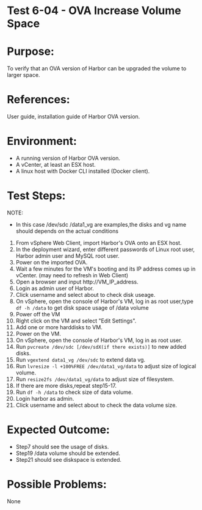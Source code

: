 Test 6-04 - OVA Increase Volume Space
=======

# Purpose:

To verify that an OVA version of Harbor can be upgraded the volume to larger space.

# References:
User guide, installation guide of Harbor OVA version.

# Environment:

* A running version of Harbor OVA version.
* A vCenter, at least an ESX host.
* A linux host with Docker CLI installed (Docker client).

# Test Steps:

NOTE:
* In this case /dev/sdc /data1_vg are examples,the disks and vg name should depends on the actual conditions


1. From vSphere Web Client, import Harbor's OVA onto an ESX host.
2. In the deployment wizard, enter different passwords of Linux root user, Harbor admin user and MySQL root user.
3. Power on the imported OVA.
4. Wait a few minutes for the VM's booting and its IP address comes up in vCenter. (may need to refresh in Web Client)
5. Open a browser and input http://VM_IP_address. 
6. Login as admin user of Harbor.
7. Click username and select about to check disk useage.	
8. On vSphere, open the console of Harbor's VM, log in as root user,type `df -h /data` to get disk space usage of /data volume
9. Power off the VM
10. Right click on the VM and select "Edit Settings".
11. Add one or more harddisks to VM.
12. Power on the VM.
13. On vSphere, open the console of Harbor's VM, log in as root user.
14. Run `pvcreate /dev/sdc [/dev/sdX(if there exists)]` to new added disks.
15. Run `vgextend data1_vg /dev/sdc` to extend data vg.
16. Run `lvresize -l +100%FREE /dev/data1_vg/data` to adjust size of logical volume.
17. Run `resize2fs /dev/data1_vg/data` to adjust size of filesystem.
18. If there are more disks,repeat step15-17.
19. Run `df -h /data` to check size of data volume.
20. Login harbor as admin.
21. Click username and select about to check the data volume size.

# Expected Outcome:

* Step7 should see the usage of disks.
* Step19 /data volume should be extended.
* Step21 should see diskspace is extended.

# Possible Problems:
None
